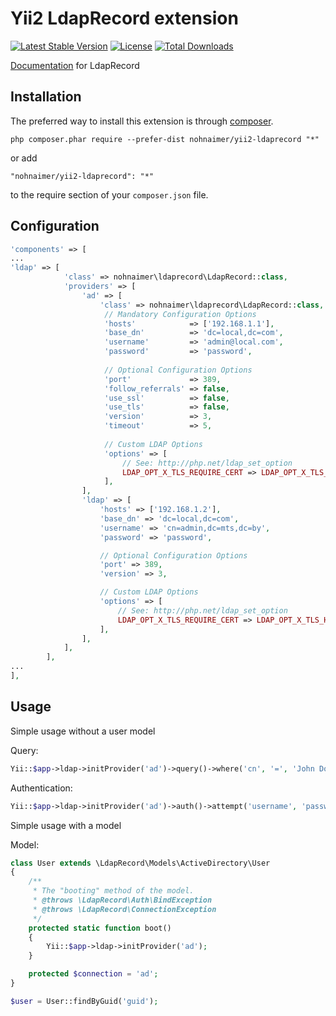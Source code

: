 Yii2 LdapRecord extension
====================
[![Latest Stable Version](https://poser.pugx.org/nohnaimer/yii2-ldaprecord/v/stable)](https://packagist.org/packages/nohnaimer/yii2-ldaprecord)
[![License](https://poser.pugx.org/nohnaimer/yii2-ldaprecord/license)](https://packagist.org/packages/nohnaimer/yii2-ldaprecord)
[![Total Downloads](https://poser.pugx.org/nohnaimer/yii2-ldaprecord/downloads)](https://packagist.org/packages/nohnaimer/yii2-ldaprecord)

[Documentation](https://ldaprecord.com/docs/) for LdapRecord

Installation
------------

The preferred way to install this extension is through [composer](http://getcomposer.org/download/).

```
php composer.phar require --prefer-dist nohnaimer/yii2-ldaprecord "*"
```

or add

```
"nohnaimer/yii2-ldaprecord": "*"
```

to the require section of your `composer.json` file.


Configuration
-----

```php
'components' => [
...
'ldap' => [
            'class' => nohnaimer\ldaprecord\LdapRecord::class,
            'providers' => [
                'ad' => [
                    'class' => nohnaimer\ldaprecord\LdapRecord::class,
                     // Mandatory Configuration Options
                     'hosts'            => ['192.168.1.1'],
                     'base_dn'          => 'dc=local,dc=com',
                     'username'         => 'admin@local.com',
                     'password'         => 'password',
                                
                     // Optional Configuration Options
                     'port'             => 389,
                     'follow_referrals' => false,
                     'use_ssl'          => false,
                     'use_tls'          => false,
                     'version'          => 3,
                     'timeout'          => 5,
                                
                     // Custom LDAP Options
                     'options' => [
                         // See: http://php.net/ldap_set_option
                         LDAP_OPT_X_TLS_REQUIRE_CERT => LDAP_OPT_X_TLS_HARD
                     ],
                ],
                'ldap' => [
                    'hosts' => ['192.168.1.2'],
                    'base_dn' => 'dc=local,dc=com',
                    'username' => 'cn=admin,dc=mts,dc=by',
                    'password' => 'password',

                    // Optional Configuration Options
                    'port' => 389,
                    'version' => 3,

                    // Custom LDAP Options
                    'options' => [
                        // See: http://php.net/ldap_set_option
                        LDAP_OPT_X_TLS_REQUIRE_CERT => LDAP_OPT_X_TLS_HARD
                    ],
                ],
            ],
        ],
...
],
```
Usage
-----
Simple usage without a user model

Query:
```php
Yii::$app->ldap->initProvider('ad')->query()->where('cn', '=', 'John Doe')->get();
```
Authentication:
```php
Yii::$app->ldap->initProvider('ad')->auth()->attempt('username', 'password', true);
```

Simple usage with a model

Model:
```php
class User extends \LdapRecord\Models\ActiveDirectory\User
{
    /**
     * The "booting" method of the model.
     * @throws \LdapRecord\Auth\BindException
     * @throws \LdapRecord\ConnectionException
     */
    protected static function boot()
    {
        Yii::$app->ldap->initProvider('ad');
    }

    protected $connection = 'ad';
}
```

```php
$user = User::findByGuid('guid');
```